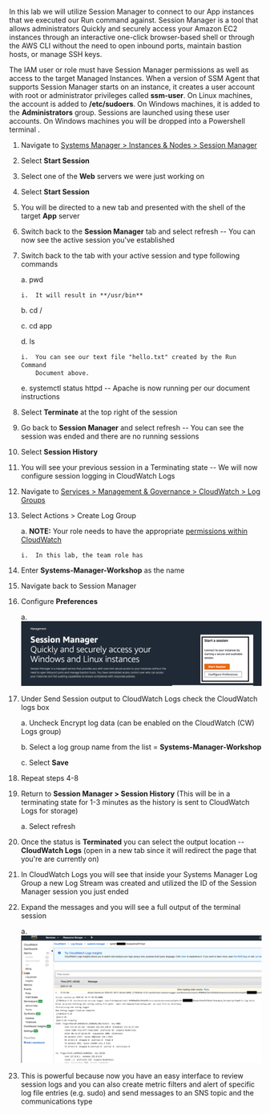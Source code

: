 In this lab we will utilize Session Manager to connect to our App
instances that we executed our Run command against. Session Manager is a
tool that allows administrators Quickly and securely access your Amazon
EC2 instances through an interactive one-click browser-based shell or
through the AWS CLI without the need to open inbound ports, maintain
bastion hosts, or manage SSH keys.

The IAM user or role must have Session Manager permissions as well as
access to the target Managed Instances. When a version of SSM Agent that
supports Session Manager starts on an instance, it creates a user
account with root or administrator privileges called **ssm-user**. On
Linux machines, the account is added to **/etc/sudoers**. On Windows
machines, it is added to the **Administrators** group. Sessions are
launched using these user accounts. On Windows machines you will be
dropped into a Powershell terminal .

1.  Navigate to [Systems Manager \> Instances & Nodes \> Session
    Manager](https://console.aws.amazon.com/systems-manager/session-manager)

2.  Select **Start Session**

3.  Select one of the **Web** servers we were just working on

4.  Select **Start Session**

5.  You will be directed to a new tab and presented with the shell of
    the target **App** server

6.  Switch back to the **Session Manager** tab and select refresh -- You
    can now see the active session you've established

7.  Switch back to the tab with your active session and type following
    commands

    a.  pwd

        i.  It will result in **/usr/bin**

    b.  cd /

    c.  cd app

    d.  ls

        i.  You can see our text file "hello.txt" created by the Run Command
            Document above.

    e.  systemctl status httpd -- Apache is now running per our document
        instructions

8.  Select **Terminate** at the top right of the session

9.  Go back to **Session Manager** and select refresh -- You can see the
    session was ended and there are no running sessions

10. Select **Session History**

11. You will see your previous session in a Terminating state -- We will
    now configure session logging in CloudWatch Logs

12. Navigate to [Services \> Management & Governance \> CloudWatch \>
    Log Groups](https://console.aws.amazon.com/cloudwatch)

13. Select Actions \> Create Log Group

    a.  **NOTE:** Your role needs to have the appropriate [permissions
        within
        CloudWatch](a.%09https:/docs.aws.amazon.com/systems-manager/latest/userguide/session-manager-logging-auditing.html#session-manager-logging-auditing-cloudwatch-logs)

        i.  In this lab, the team role has

14. Enter **Systems-Manager-Workshop** as the name

15. Navigate back to Session Manager

16. Configure **Preferences**

    a.  ![](./media/image5.png)

17. Under Send Session output to CloudWatch Logs check the CloudWatch
    logs box

    a.  Uncheck Encrypt log data (can be enabled on the CloudWatch (CW)
        Logs group)

    b.  Select a log group name from the list =
        **Systems-Manager-Workshop**

    c.  Select **Save**

18. Repeat steps 4-8

19. Return to **Session Manager \> Session History** (This will be in a
    terminating state for 1-3 minutes as the history is sent to
    CloudWatch Logs for storage)

    a.  Select refresh

20. Once the status is **Terminated** you can select the output location
    -- **CloudWatch Logs** (open in a new tab since it will redirect the
    page that you're are currently on)

21. In CloudWatch Logs you will see that inside your Systems Manager Log
    Group a new Log Stream was created and utilized the ID of the
    Session Manager session you just ended

22. Expand the messages and you will see a full output of the terminal
    session

    a.  ![](./media/image6.png)

23. This is powerful because now you have an easy interface to review
    session logs and you can also create metric filters and alert of
    specific log file entries (e.g. sudo) and send messages to an SNS
    topic and the communications type
